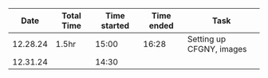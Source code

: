 
| Date     | Total Time | Time started | Time ended | Task                     |
| -------- | ---------- | ------------ | ---------- | ------------------------ |
| 12.28.24 | 1.5hr      | 15:00        | 16:28      | Setting up CFGNY, images |
| 12.31.24 |            | 14:30        |            |                          |
